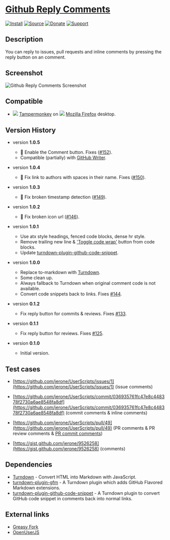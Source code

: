 # [Github Reply Comments](https://github.com/jerone/UserScripts/tree/master/Github_Reply_Comments)

[![Install](https://raw.github.com/jerone/UserScripts/master/_resources/Install-button.png)](https://github.com/jerone/UserScripts/raw/master/Github_Reply_Comments/Github_Reply_Comments.user.js)
[![Source](https://raw.github.com/jerone/UserScripts/master/_resources/Source-button.png)](https://github.com/jerone/UserScripts/blob/master/Github_Reply_Comments/Github_Reply_Comments.user.js)
[![Donate](https://raw.github.com/jerone/UserScripts/master/_resources/Donate-button.png)](https://www.paypal.com/cgi-bin/webscr?cmd=_s-xclick&hosted_button_id=VCYMHWQ7ZMBKW)
[![Support](https://raw.github.com/jerone/UserScripts/master/_resources/Support-button.png)](https://github.com/jerone/UserScripts/issues)

## Description

You can reply to issues, pull requests and inline comments by pressing the
reply button on an comment.

## Screenshot

![Github Reply Comments Screenshot](https://github.com/jerone/UserScripts/raw/master/Github_Reply_Comments/screenshot.jpg)

## Compatible

-   ![](https://raw.github.com/jerone/UserScripts/master/_resources/Tampermonkey.png) [Tampermonkey](https://addons.mozilla.org/firefox/addon/tampermonkey/) on ![](https://raw.github.com/jerone/UserScripts/master/_resources/Firefox.png) [Mozilla Firefox](http://www.mozilla.org/en-US/firefox/fx/#desktop) desktop.

## Version History

-   version **1.0.5**

    -   🐛 Enable the Comment button. Fixes ([#152](https://github.com/jerone/UserScripts/issues/152)).
    -   Compatible (partially) with [GitHub Writer](https://github.com/ckeditor/github-writer#readme).

-   version **1.0.4**

    -   🐛 Fix link to authors with spaces in their name. Fixes ([#150](https://github.com/jerone/UserScripts/issues/150)).

-   version **1.0.3**

    -   🐛 Fix broken timestamp detection ([#149](https://github.com/jerone/UserScripts/issues/149)).

-   version **1.0.2**

    -   🐛 Fix broken icon url ([#146](https://github.com/jerone/UserScripts/pull/146)).

-   version **1.0.1**

    -   Use atx style headings, fenced code blocks, dense hr style.
    -   Remove trailing new line & ['Toggle code wrap'](https://greasyfork.org/en/scripts/18789-github-toggle-code-wrap) button from code blocks.
    -   Update [turndown-plugin-github-code-snippet](https://github.com/jerone/turndown-plugin-github-code-snippet).

-   version **1.0.0**

    -   Replace to-markdown with [Turndown](https://github.com/domchristie/turndown).
    -   Some clean up.
    -   Always fallback to Turndown when original comment code is not available.
    -   Convert code snippets back to links. Fixes [#144](https://github.com/jerone/UserScripts/issues/133).

-   version **0.1.2**

    -   Fix reply button for commits & reviews. Fixes [#133](https://github.com/jerone/UserScripts/issues/133).

-   version **0.1.1**

    -   Fix reply button for reviews. Fixes [#125](https://github.com/jerone/UserScripts/issues/125).

-   version **0.1.0**

    -   Initial version.

## Test cases

-   [https://github.com/jerone/UserScripts/issues/1](https://github.com/jerone/UserScripts/issues/1)
    (issue comments)

-   [https://github.com/jerone/UserScripts/commit/036935761fc47e8c448378f2730a6ae8548fa8df](https://github.com/jerone/UserScripts/commit/036935761fc47e8c448378f2730a6ae8548fa8df)
    (commit comments & inline comments)

-   [https://github.com/jerone/UserScripts/pull/49](https://github.com/jerone/UserScripts/pull/49)
    (PR comments & PR review comments & [PR commit comments](https://github.com/jerone/UserScripts/pull/49/files))

-   [https://gist.github.com/jerone/9526258](https://gist.github.com/jerone/9526258) (comments)

## Dependencies

-   [Turndown](https://github.com/domchristie/turndown) - Convert HTML into Markdown with JavaScript.
-   [turndown-plugin-gfm](https://github.com/domchristie/turndown-plugin-gfm/blob/master/README.md) - A Turndown plugin which adds GitHub Flavored Markdown extensions.
-   [turndown-plugin-github-code-snippet](https://github.com/jerone/turndown-plugin-github-code-snippet) - A Turndown plugin to convert GitHub code snippet in comments back into normal links.

## External links

-   [Greasy Fork](https://greasyfork.org/en/scripts/38372-github-reply-comments)
-   [OpenUserJS](https://openuserjs.org/scripts/jerone/Github_Reply_Comments)
